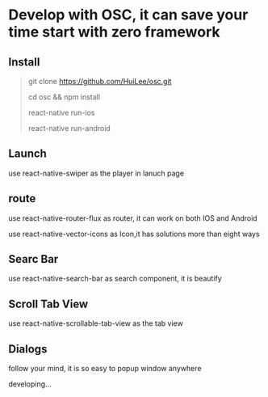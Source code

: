 #  Develop with OSC, it can save your time start with zero framework

## Install

> git clone https://github.com/HuiLee/osc.git 
> 
> cd osc && npm install
> 
> react-native run-ios
> 
> react-native run-android

## Launch

use react-native-swiper as the player in lanuch page

## route

use react-native-router-flux as router, it can work on both IOS and Android

use react-native-vector-icons as Icon,it has solutions more than eight ways

## Searc Bar

use react-native-search-bar as search component, it is beautify

## Scroll Tab View

use react-native-scrollable-tab-view as the tab view

## Dialogs

follow your mind, it is so easy to popup window anywhere


developing...





